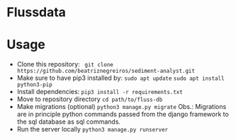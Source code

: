 # Flussdata


# Usage
- Clone this repository: `` git clone https://github.com/beatriznegreiros/sediment-analyst.git``
- Make sure to have pip3 installed by:
    ``sudo apt update``
    ``sudo apt install python3-pip``
- Install dependencies:
    ``pip3 install -r requirements.txt ``
- Move to repository directory
    ``cd path/to/fluss-db``
- Make migrations (optional)
    ``python3 manage.py migrate``
Obs.: Migrations are in principle python commands passed from the django framework to the sql database as sql commands.
- Run the server locally
    ``python3 manage.py runserver``

